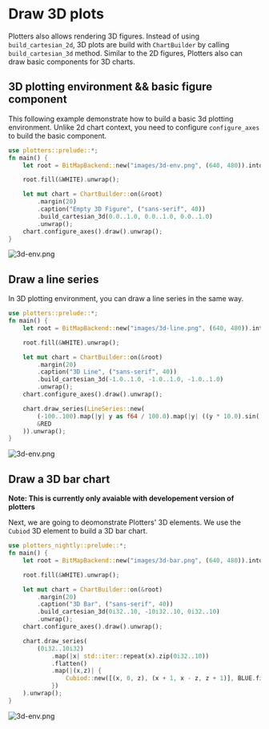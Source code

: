 # Draw 3D plots

Plotters also allows rendering 3D figures. Instead of using `build_cartesian_2d`, 3D plots are build with `ChartBuilder` by calling `build_cartesian_3d` method.  Similar to the 2D figures, Plotters also can draw basic components for 3D charts. 

## 3D plotting environment && basic figure component 

This following example demonstrate how to build a basic 3d plotting environment. Unlike 2d chart context, you need to configure `configure_axes` to build the basic component.

```rust
use plotters::prelude::*;
fn main() {
    let root = BitMapBackend::new("images/3d-env.png", (640, 480)).into_drawing_area();

    root.fill(&WHITE).unwrap();

    let mut chart = ChartBuilder::on(&root)
        .margin(20)
        .caption("Empty 3D Figure", ("sans-serif", 40))
        .build_cartesian_3d(0.0..1.0, 0.0..1.0, 0.0..1.0)
        .unwrap();
    chart.configure_axes().draw().unwrap();
}
```
![3d-env.png](../../images/3d-env.png)

## Draw a line series

In 3D plotting environment, you can draw a line series in the same way. 

```rust
use plotters::prelude::*;
fn main() {
    let root = BitMapBackend::new("images/3d-line.png", (640, 480)).into_drawing_area();

    root.fill(&WHITE).unwrap();

    let mut chart = ChartBuilder::on(&root)
        .margin(20)
        .caption("3D Line", ("sans-serif", 40))
        .build_cartesian_3d(-1.0..1.0, -1.0..1.0, -1.0..1.0)
        .unwrap();
    chart.configure_axes().draw().unwrap();

    chart.draw_series(LineSeries::new(
        (-100..100).map(|y| y as f64 / 100.0).map(|y| ((y * 10.0).sin(), y, (y * 10.0).cos())),
        &RED
    )).unwrap();
}
```

![3d-env.png](../../images/3d-line.png)

## Draw a 3D bar chart

**Note: This is currently only avaiable with developement version of plotters**

Next, we are going to deomonstrate Plotters' 3D elements. We use the `Cubiod` 3D element to build a 3D bar chart. 

```rust
use plotters_nightly::prelude::*;
fn main() {
    let root = BitMapBackend::new("images/3d-bar.png", (640, 480)).into_drawing_area();

    root.fill(&WHITE).unwrap();

    let mut chart = ChartBuilder::on(&root)
        .margin(20)
        .caption("3D Bar", ("sans-serif", 40))
        .build_cartesian_3d(0i32..10, -10i32..10, 0i32..10)
        .unwrap();
    chart.configure_axes().draw().unwrap();

    chart.draw_series(
        (0i32..10i32)
            .map(|x| std::iter::repeat(x).zip(0i32..10))
            .flatten()
            .map(|(x,z)| {
                Cubiod::new([(x, 0, z), (x + 1, x - z, z + 1)], BLUE.filled(), &BLACK)
            })
    ).unwrap();
}
```

![3d-env.png](../../images/3d-bar.png)